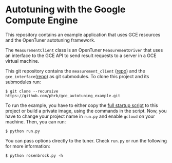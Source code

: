 # Autotuning with the Google Compute Engine

This repository contains an example application that uses GCE resources and the OpenTuner autotuning framework.

The `MeasurementClient` class is an OpenTuner `MeasurementDriver` that uses an interface to the GCE API
to send result requests to a server in a GCE virtual machine.

This git repository contains the `measurement_client` ([repo](https://github.com/phrb/measurement_client))
and the `gce_interface`([repo](https://github.com/phrb/gce_interface)) as git submodules. To clone this
project and its submodules run:

```
$ git clone --recursive https://github.com/phrb/gce_autotuning_example.git
```

To run the example, you have to either copy the [full startup script](https://github.com/phrb/gce_interface/blob/master/startup-script.sh) to this project 
or build a private image, using the commands in the script.
Now, you have to change your project name in `run.py` and enable `gcloud` on your machine. Then, you can run:

```
$ python run.py
```

You can pass options directly to the tuner. Check `run.py` or run the following for more information:

```
$ python rosenbrock.py -h
```
